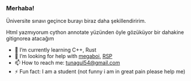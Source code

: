 ### Merhaba!

Üniversite sınavı geçince burayı biraz daha şekillendiririm.

Html yazmıyorum cython annotate yüzünden öyle gözüküyor bir dahakine gitignorea atacağım

- 🌱 I’m currently learning C++, Rust
- 🤔 I’m looking for help with [megaboi](https://github.com/tunapro1234/MEGABOI), [RSP](https://github.com/ro-bat/RSP)
- 📫 How to reach me: tunagul54@gmail.com
- ⚡ Fun fact: I am a student (not funny i am in great pain please help me)
